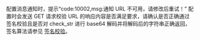 配置消息通知时，提示“code:10002,msg:通知 URL 不可用，请修改后重试！”
配置时会发送 GET 请求校验 URL 的响应内容是否满足要求，请确认是否正确通过签名校验且是否对 check_str 进行 base64 解码并将解码后的字符串正确返回，签名算法请参见 [签名校验](https://cloud.tencent.com/document/product/1095/51612)。
 

